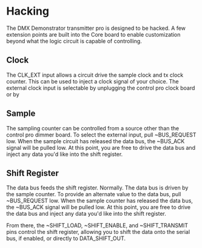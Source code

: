 # Hacking

The DMX Demonstrator transmitter pro is designed to be hacked. A few extension points are built into the Core board
to enable customization beyond what the logic circuit is capable of controlling.

## Clock

The CLK_EXT input allows a circuit drive the sample clock and tx clock counter. This can
be used to inject a clock signal of your choice. The external clock input is selectable by
unplugging the control pro clock board or by 

## Sample

The sampling counter can be controlled from a source other than the control pro dimmer board.
To select the external input, pull ~BUS_REQUEST low. When the sample circuit has released the
data bus, the ~BUS_ACK signal will be pulled low. At this point, you are free to drive the data
bus and inject any data you'd like into the shift register.

## Shift Register

The data bus feeds the shift register. Normally. The data bus is driven by the sample counter.
To provide an alternate value to the data bus, pull ~BUS_REQUEST low. When the sample counter
has released the data bus, the ~BUS_ACK signal will be pulled low. At this point, you are free
to drive the data bus and inject any data you'd like into the shift register.

From there, the ~SHIFT_LOAD, ~SHIFT_ENABLE, and ~SHIFT_TRANSMIT pins control the shift register,
allowing you to shift the data onto the serial bus, if enabled, or directly to DATA_SHIFT_OUT.